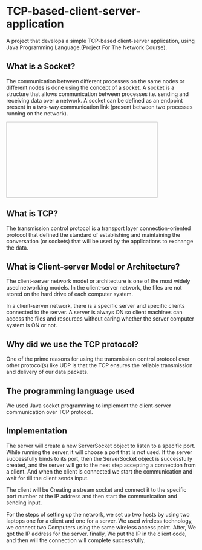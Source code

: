 # TCP-based-client-server-application
A project that develops a simple TCP-based client-server application, using Java Programming Language.(Project For The Network Course).

## What is a Socket?
The communication between different processes on the same nodes or different nodes is done using the concept of a socket. A socket is a structure that allows communication between processes i.e. sending and receiving data over a network.
A socket can be defined as an endpoint present in a two-way communication link (present between two processes running on the network).
<div>
  <img scr="https://ibb.co/Cn1n2Yy.png" width="400" height="200">
<div>
  
## What is TCP?
The transmission control protocol is a transport layer connection-oriented protocol that defined the standard of establishing and maintaining the conversation (or sockets) that will be used by the applications to exchange the data.

## What is Client-server Model or Architecture?
The client-server network model or architecture is one of the most widely used networking models. In the client-server network, the files are not stored on the hard drive of each computer system.

In a client-server network, there is a specific server and specific clients connected to the server. A server is always ON so client machines can access the files and resources without caring whether the server computer system is ON or not.

## Why did we use the TCP protocol?
One of the prime reasons for using the transmission control protocol over other protocol(s) like UDP is that the TCP ensures the reliable transmission and delivery of our data packets.

## The programming language used

We used Java socket programming to implement the client-server communication over TCP protocol.

## Implementation

The server will create a new ServerSocket object to listen to a specific port. While running the server, it will choose a port that is not used. If the server successfully binds to its port, then the ServerSocket object is successfully created, and the server will go to the next step accepting a connection from a client.
And when the client is connected we start the communication and wait for till the client sends input.

The client will be Creating a stream socket and connect it to the specific port number at the IP address and then start the communication and sending input.

For the steps of setting up the network, we set up two hosts by using two laptops one for a client and one for a server. We used wireless technology, we connect two Computers using the same wireless access point. After, We got the IP address for the server. finally, We put the IP in the client code, and then will the connection will complete successfully.
